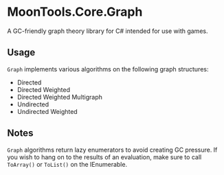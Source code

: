 # MoonTools.Core.Graph

A GC-friendly graph theory library for C# intended for use with games.

## Usage

`Graph` implements various algorithms on the following graph structures:

* Directed
* Directed Weighted
* Directed Weighted Multigraph
* Undirected
* Undirected Weighted

## Notes

`Graph` algorithms return lazy enumerators to avoid creating GC pressure. If you wish to hang on to the results of an evaluation, make sure to call `ToArray()` or `ToList()` on the IEnumerable.
